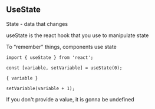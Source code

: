 ## UseState

State - data that changes

useState is the react hook that you use to manipulate state

To “remember” things, components use state

```
import { useState } from 'react';

const [variable, setVariable] = useState(0);

{ variable }

setVariable(variable + 1);
```

If you don't provide a value, it is gonna be undefined